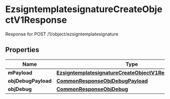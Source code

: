

# EzsigntemplatesignatureCreateObjectV1Response

Response for POST /1/object/ezsigntemplatesignature

## Properties

| Name | Type | Description | Notes |
|------------ | ------------- | ------------- | -------------|
|**mPayload** | [**EzsigntemplatesignatureCreateObjectV1ResponseMPayload**](EzsigntemplatesignatureCreateObjectV1ResponseMPayload.md) |  |  |
|**objDebugPayload** | [**CommonResponseObjDebugPayload**](CommonResponseObjDebugPayload.md) |  |  [optional] |
|**objDebug** | [**CommonResponseObjDebug**](CommonResponseObjDebug.md) |  |  [optional] |



